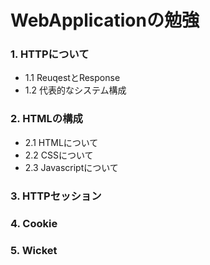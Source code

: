 # WebApplicationの勉強

### 1. HTTPについて
- 1.1 ReuqestとResponse
- 1.2 代表的なシステム構成

### 2. HTMLの構成
- 2.1 HTMLについて
- 2.2 CSSについて
- 2.3 Javascriptについて

### 3. HTTPセッション

### 4. Cookie

### 5. Wicket